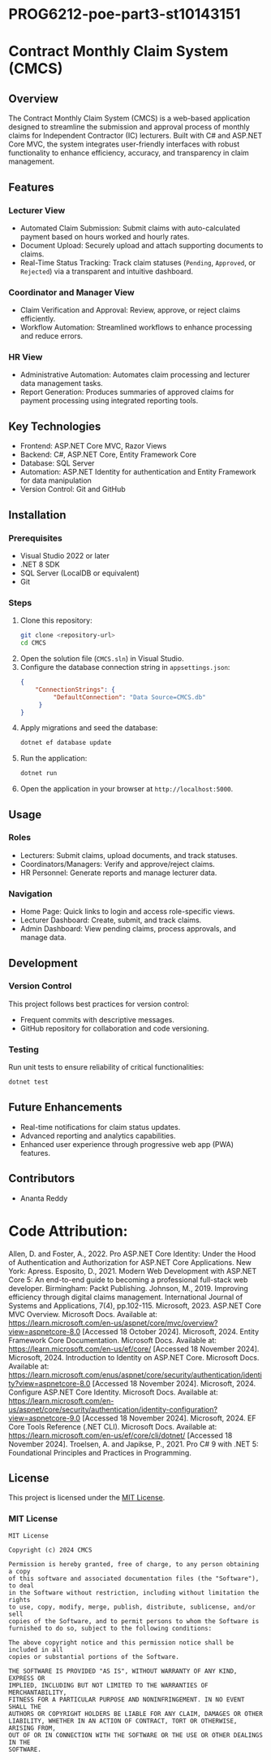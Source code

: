 # PROG6212-poe-part3-st10143151
 



# Contract Monthly Claim System (CMCS)

## Overview
The Contract Monthly Claim System (CMCS) is a web-based application designed to streamline the submission and approval process of monthly claims for Independent Contractor (IC) lecturers. Built with C# and ASP.NET Core MVC, the system integrates user-friendly interfaces with robust functionality to enhance efficiency, accuracy, and transparency in claim management.

## Features

### Lecturer View
- Automated Claim Submission: Submit claims with auto-calculated payment based on hours worked and hourly rates.
- Document Upload: Securely upload and attach supporting documents to claims.
- Real-Time Status Tracking: Track claim statuses (`Pending`, `Approved`, or `Rejected`) via a transparent and intuitive dashboard.

### Coordinator and Manager View
- Claim Verification and Approval: Review, approve, or reject claims efficiently.
- Workflow Automation: Streamlined workflows to enhance processing and reduce errors.

### HR View
- Administrative Automation: Automates claim processing and lecturer data management tasks.
- Report Generation: Produces summaries of approved claims for payment processing using integrated reporting tools.

## Key Technologies
- Frontend: ASP.NET Core MVC, Razor Views
- Backend: C#, ASP.NET Core, Entity Framework Core
- Database: SQL Server
- Automation: ASP.NET Identity for authentication and Entity Framework for data manipulation
- Version Control: Git and GitHub

## Installation

### Prerequisites
- Visual Studio 2022 or later
- .NET 8 SDK
- SQL Server (LocalDB or equivalent)
- Git

### Steps
1. Clone this repository:
   ```bash
   git clone <repository-url>
   cd CMCS
   ```
2. Open the solution file (`CMCS.sln`) in Visual Studio.
3. Configure the database connection string in `appsettings.json`:
   ```json
   {
       "ConnectionStrings": {
            "DefaultConnection": "Data Source=CMCS.db"
        }
   }
   ```
4. Apply migrations and seed the database:
   ```bash
   dotnet ef database update
   ```
5. Run the application:
   ```bash
   dotnet run
   ```
6. Open the application in your browser at `http://localhost:5000`.

## Usage

### Roles
- Lecturers: Submit claims, upload documents, and track statuses.
- Coordinators/Managers: Verify and approve/reject claims.
- HR Personnel: Generate reports and manage lecturer data.

### Navigation
- Home Page: Quick links to login and access role-specific views.
- Lecturer Dashboard: Create, submit, and track claims.
- Admin Dashboard: View pending claims, process approvals, and manage data.

## Development

### Version Control
This project follows best practices for version control:
- Frequent commits with descriptive messages.
- GitHub repository for collaboration and code versioning.

### Testing
Run unit tests to ensure reliability of critical functionalities:
```bash
dotnet test
```

## Future Enhancements
- Real-time notifications for claim status updates.
- Advanced reporting and analytics capabilities.
- Enhanced user experience through progressive web app (PWA) features.

## Contributors
- Ananta Reddy

# Code Attribution:

Allen, D. and Foster, A., 2022. Pro ASP.NET Core Identity: Under the Hood of Authentication and Authorization for ASP.NET Core Applications. New York: Apress.
Esposito, D., 2021. Modern Web Development with ASP.NET Core 5: An end-to-end guide to becoming a professional full-stack web developer. Birmingham: Packt Publishing.
Johnson, M., 2019. Improving efficiency through digital claims management. International Journal of Systems and Applications, 7(4), pp.102-115.
Microsoft, 2023. ASP.NET Core MVC Overview. Microsoft Docs. Available at: https://learn.microsoft.com/en-us/aspnet/core/mvc/overview?view=aspnetcore-8.0 [Accessed 18 October 2024].
Microsoft, 2024. Entity Framework Core Documentation. Microsoft Docs. Available at: https://learn.microsoft.com/en-us/ef/core/ [Accessed 18 November 2024].
Microsoft, 2024. Introduction to Identity on ASP.NET Core. Microsoft Docs. Available at: https://learn.microsoft.com/enus/aspnet/core/security/authentication/identity?view=aspnetcore-8.0 [Accessed 18 November 2024].
Microsoft, 2024. Configure ASP.NET Core Identity. Microsoft Docs. Available at: https://learn.microsoft.com/en-us/aspnet/core/security/authentication/identity-configuration?view=aspnetcore-9.0 [Accessed 18 November 2024].
Microsoft, 2024. EF Core Tools Reference (.NET CLI). Microsoft Docs. Available at: https://learn.microsoft.com/en-us/ef/core/cli/dotnet/ [Accessed 18 November 2024].
Troelsen, A. and Japikse, P., 2021. Pro C# 9 with .NET 5: Foundational Principles and Practices in Programming.


## License
This project is licensed under the [MIT License](LICENSE).

### MIT License

```
MIT License

Copyright (c) 2024 CMCS

Permission is hereby granted, free of charge, to any person obtaining a copy
of this software and associated documentation files (the "Software"), to deal
in the Software without restriction, including without limitation the rights
to use, copy, modify, merge, publish, distribute, sublicense, and/or sell
copies of the Software, and to permit persons to whom the Software is
furnished to do so, subject to the following conditions:

The above copyright notice and this permission notice shall be included in all
copies or substantial portions of the Software.

THE SOFTWARE IS PROVIDED "AS IS", WITHOUT WARRANTY OF ANY KIND, EXPRESS OR
IMPLIED, INCLUDING BUT NOT LIMITED TO THE WARRANTIES OF MERCHANTABILITY,
FITNESS FOR A PARTICULAR PURPOSE AND NONINFRINGEMENT. IN NO EVENT SHALL THE
AUTHORS OR COPYRIGHT HOLDERS BE LIABLE FOR ANY CLAIM, DAMAGES OR OTHER
LIABILITY, WHETHER IN AN ACTION OF CONTRACT, TORT OR OTHERWISE, ARISING FROM,
OUT OF OR IN CONNECTION WITH THE SOFTWARE OR THE USE OR OTHER DEALINGS IN THE
SOFTWARE.
```



